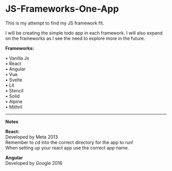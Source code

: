 # JS-Frameworks-One-App
This is my attempt to find my JS framework fit.

I will be creating the simple todo app in each framework. I will also expand on the frameworks as I see the need to explore more in the future.

<strong>Frameworks:</strong>

• Vanilla Js </br>
• React </br>
• Angular</br>
• Vue</br>
• Svelte</br>
• Lit</br>
• Stencil</br>
• Solid</br>
• Alpine</br>
• Mithril</br>
<hr>

<strong>Notes</strong></br>

<strong>React:</strong> 
</br> Developed by Meta 2013
</br>Remember to cd into the correct directory for the app to run!
</br> When setting up your react app use the correct app name.

<strong>Angular</strong>
</br>Developed by Google 2016